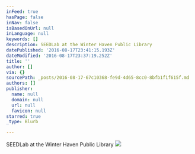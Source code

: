 ```yaml
---
inFeed: true
hasPage: false
inNav: false
isBasedOnUrl: null
inLanguage: null
keywords: []
description: SEEDLab at the Winter Haven Public Library
datePublished: '2016-08-17T23:41:15.193Z'
dateModified: '2016-08-17T23:37:19.252Z'
title: ''
author: []
via: {}
sourcePath: _posts/2016-08-17-67c10368-fe9d-4d65-8cc0-8bfb1f1f615f.md
authors: []
publisher:
  name: null
  domain: null
  url: null
  favicon: null
starred: true
_type: Blurb

---
```

SEEDLab at the Winter Haven Public Library
![](https://the-grid-user-content.s3-us-west-2.amazonaws.com/86f0703b-f527-4087-9aaf-107bffa3887b.jpg)